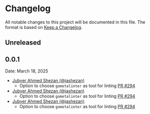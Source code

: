 # Changelog

All notable changes to this project will be documented in this file.
The format is based on [Keep a Changelog](http://keepachangelog.com/).

## Unreleased

## 0.0.1

Date: March 18, 2025

* [Jubyer Ahmed Shezan (@jashezan)](https://github.com/jashezan)
    * Option to choose `gometalinter` as tool for linting [PR #294](https://github.com/Microsoft/vscode-go/pull/294)
* [Jubyer Ahmed Shezan (@jashezan)](https://github.com/jashezan)
    * Option to choose `gometalinter` as tool for linting [PR #294](https://github.com/Microsoft/vscode-go/pull/294)
* [Jubyer Ahmed Shezan (@jashezan)](https://github.com/jashezan)
    * Option to choose `gometalinter` as tool for linting [PR #294](https://github.com/Microsoft/vscode-go/pull/294)